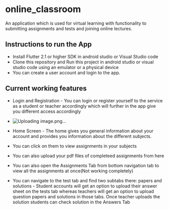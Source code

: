 # online_classroom

An application which is used for virtual learning with functionality to submitting assignments and tests and joining online lectures.

## Instructions to run the App

* Install Flutter 2.1 or higher SDK in android studio or Visual Studio code
* Clone this repository and Run this project in android studio or visual studio code using an emulator or a physical device
* You can create a user account and login to the app.

## Current working features

* Login and Registration - You can login or register yourself to the service as a student or teacher accordingly which will further in the app give you different access accordingly
* ![Uploading image.png…]()

* Home Screen - The home gives you general information about your account and provides you information about the different subjects.
* You can click on them to view assignments in your subjects
* You can also upload your pdf files of completeed assignments from here
*  You can also open the Assignments Tab from bottom navigation tab to view all the assignments at once(Not working completely)
*  You can navigate to the test tab and find two subtabs there: papers and solutions - Student accounts will get an option to upload their answer sheet on the tests tab whereas teachers will get an option to upload question papers and solutions in those tabs. Once teacher uploads the solution students can check solution in the Answers Tab 
